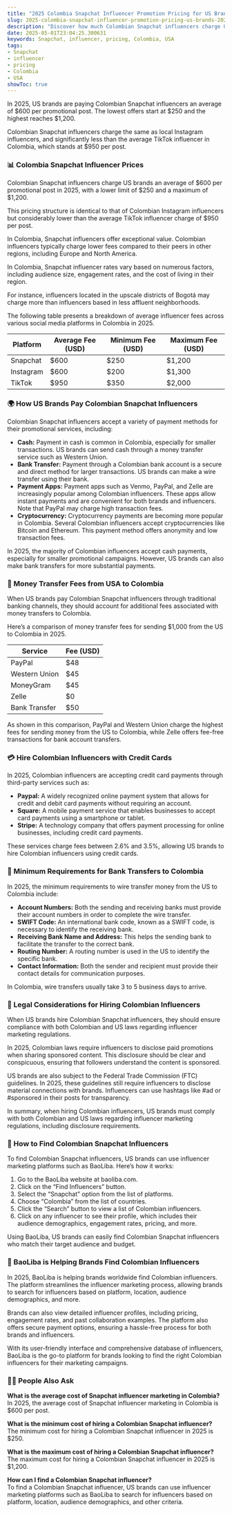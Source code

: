 ```yaml
---
title: "2025 Colombia Snapchat Influencer Promotion Pricing for US Brands"
slug: 2025-colombia-snapchat-influencer-promotion-pricing-us-brands-2025-05-01
description: "Discover how much Colombian Snapchat influencers charge US brands for promotions in 2025. Find your own influencer at BaoLiba."
date: 2025-05-01T23:04:25.300631
keywords: Snapchat, influencer, pricing, Colombia, USA
tags:
- Snapchat
- influencer
- pricing
- Colombia
- USA
showToc: true
---
```


In 2025, US brands are paying Colombian Snapchat influencers an average of $600 per promotional post. The lowest offers start at $250 and the highest reaches $1,200. 

Colombian Snapchat influencers charge the same as local Instagram influencers, and significantly less than the average TikTok influencer in Colombia, which stands at $950 per post.


### 📊 Colombia Snapchat Influencer Prices

Colombian Snapchat influencers charge US brands an average of $600 per promotional post in 2025, with a lower limit of $250 and a maximum of $1,200.

This pricing structure is identical to that of Colombian Instagram influencers but considerably lower than the average TikTok influencer charge of $950 per post.

In Colombia, Snapchat influencers offer exceptional value. Colombian influencers typically charge lower fees compared to their peers in other regions, including Europe and North America.

In Colombia, Snapchat influencer rates vary based on numerous factors, including audience size, engagement rates, and the cost of living in their region. 

For instance, influencers located in the upscale districts of Bogotá may charge more than influencers based in less affluent neighborhoods.

The following table presents a breakdown of average influencer fees across various social media platforms in Colombia in 2025.

| Platform  | Average Fee (USD) | Minimum Fee (USD) | Maximum Fee (USD) |
|-----------|--------------------|-------------------|-------------------|
| Snapchat  | $600               | $250              | $1,200            |
| Instagram | $600               | $200              | $1,300            |
| TikTok    | $950               | $350              | $2,000            |


### 🌍 How US Brands Pay Colombian Snapchat Influencers

Colombian Snapchat influencers accept a variety of payment methods for their promotional services, including:

- **Cash:** Payment in cash is common in Colombia, especially for smaller transactions. US brands can send cash through a money transfer service such as Western Union.
- **Bank Transfer:** Payment through a Colombian bank account is a secure and direct method for larger transactions. US brands can make a wire transfer using their bank.
- **Payment Apps:** Payment apps such as Venmo, PayPal, and Zelle are increasingly popular among Colombian influencers. These apps allow instant payments and are convenient for both brands and influencers. Note that PayPal may charge high transaction fees.
- **Cryptocurrency:** Cryptocurrency payments are becoming more popular in Colombia. Several Colombian influencers accept cryptocurrencies like Bitcoin and Ethereum. This payment method offers anonymity and low transaction fees. 

In 2025, the majority of Colombian influencers accept cash payments, especially for smaller promotional campaigns. However, US brands can also make bank transfers for more substantial payments. 


### 🏦 Money Transfer Fees from USA to Colombia

When US brands pay Colombian Snapchat influencers through traditional banking channels, they should account for additional fees associated with money transfers to Colombia. 

Here’s a comparison of money transfer fees for sending $1,000 from the US to Colombia in 2025.

| Service               | Fee (USD) |
|-----------------------|-----------|
| PayPal                | $48       |
| Western Union         | $45       |
| MoneyGram             | $45       |
| Zelle                 | $0        |
| Bank Transfer          | $50       |

As shown in this comparison, PayPal and Western Union charge the highest fees for sending money from the US to Colombia, while Zelle offers fee-free transactions for bank account transfers.


### 💳 Hire Colombian Influencers with Credit Cards

In 2025, Colombian influencers are accepting credit card payments through third-party services such as:

- **Paypal:** A widely recognized online payment system that allows for credit and debit card payments without requiring an account.
- **Square:** A mobile payment service that enables businesses to accept card payments using a smartphone or tablet. 
- **Stripe:** A technology company that offers payment processing for online businesses, including credit card payments.

These services charge fees between 2.6% and 3.5%, allowing US brands to hire Colombian influencers using credit cards.


### 🏦 Minimum Requirements for Bank Transfers to Colombia

In 2025, the minimum requirements to wire transfer money from the US to Colombia include:

- **Account Numbers:** Both the sending and receiving banks must provide their account numbers in order to complete the wire transfer.
- **SWIFT Code:** An international bank code, known as a SWIFT code, is necessary to identify the receiving bank.
- **Receiving Bank Name and Address:** This helps the sending bank to facilitate the transfer to the correct bank.
- **Routing Number:** A routing number is used in the US to identify the specific bank.
- **Contact Information:** Both the sender and recipient must provide their contact details for communication purposes.

In Colombia, wire transfers usually take 3 to 5 business days to arrive. 


### 📜 Legal Considerations for Hiring Colombian Influencers

When US brands hire Colombian Snapchat influencers, they should ensure compliance with both Colombian and US laws regarding influencer marketing regulations. 

In 2025, Colombian laws require influencers to disclose paid promotions when sharing sponsored content. This disclosure should be clear and conspicuous, ensuring that followers understand the content is sponsored.

US brands are also subject to the Federal Trade Commission (FTC) guidelines. In 2025, these guidelines still require influencers to disclose material connections with brands. Influencers can use hashtags like #ad or #sponsored in their posts for transparency.

In summary, when hiring Colombian influencers, US brands must comply with both Colombian and US laws regarding influencer marketing regulations, including disclosure requirements.


### 📢 How to Find Colombian Snapchat Influencers

To find Colombian Snapchat influencers, US brands can use influencer marketing platforms such as BaoLiba. Here’s how it works: 

1. Go to the BaoLiba website at baoliba.com.
2. Click on the “Find Influencers” button.
3. Select the “Snapchat” option from the list of platforms.
4. Choose “Colombia” from the list of countries.
5. Click the “Search” button to view a list of Colombian influencers.
6. Click on any influencer to see their profile, which includes their audience demographics, engagement rates, pricing, and more.

Using BaoLiba, US brands can easily find Colombian Snapchat influencers who match their target audience and budget. 


### 🤝 BaoLiba is Helping Brands Find Colombian Influencers

In 2025, BaoLiba is helping brands worldwide find Colombian influencers. The platform streamlines the influencer marketing process, allowing brands to search for influencers based on platform, location, audience demographics, and more.

Brands can also view detailed influencer profiles, including pricing, engagement rates, and past collaboration examples. The platform also offers secure payment options, ensuring a hassle-free process for both brands and influencers.

With its user-friendly interface and comprehensive database of influencers, BaoLiba is the go-to platform for brands looking to find the right Colombian influencers for their marketing campaigns.


### 🙋‍♀️ People Also Ask

**What is the average cost of Snapchat influencer marketing in Colombia?**  
In 2025, the average cost of Snapchat influencer marketing in Colombia is $600 per post. 

**What is the minimum cost of hiring a Colombian Snapchat influencer?**  
The minimum cost for hiring a Colombian Snapchat influencer in 2025 is $250. 

**What is the maximum cost of hiring a Colombian Snapchat influencer?**  
The maximum cost for hiring a Colombian Snapchat influencer in 2025 is $1,200.

**How can I find a Colombian Snapchat influencer?**  
To find a Colombian Snapchat influencer, US brands can use influencer marketing platforms such as BaoLiba to search for influencers based on platform, location, audience demographics, and other criteria.